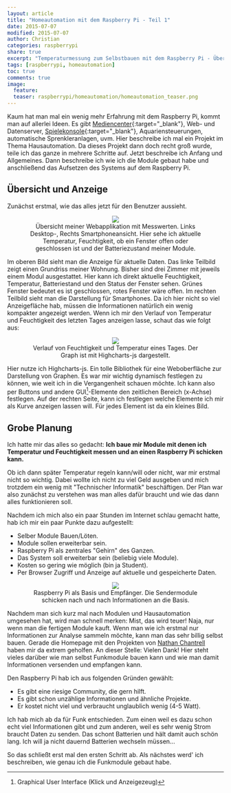 ```yaml
---
layout: article
title: "Homeautomation mit dem Raspberry Pi - Teil 1"
date: 2015-07-07
modified: 2015-07-07
author: Christian
categories: raspberrypi
share: true
excerpt: "Temperaturmessung zum Selbstbauen mit dem Raspberry Pi - Übersicht/Beginn"
tags: [raspberrypi, homeautomation]
toc: true
comments: true
image:
  feature: 
  teaser: raspberrypi/homeautomation/homeautomation_teaser.png
---
```


Kaum hat man mal ein wenig mehr Erfahrung mit dem Raspberry Pi, kommt man auf allerlei Ideen. Es gibt [Mediencenter](../Mediencenter){:target="_blank"}, Web- und Datenserver, [Spielekonsole](../Mediencenter_2){:target="_blank"}, Aquariensteuerungen, automatische Sprenkleranlagen, uvm.
Hier beschreibe ich mal ein Projekt im Thema Hausautomation. Da dieses Projekt dann doch recht groß wurde, teile ich das ganze in mehrere Schritte auf. Jetzt beschreibe ich Anfang und Allgemeines. Dann beschreibe ich wie ich die Module gebaut habe und anschließend das Aufsetzen des Systems auf dem Raspberry Pi.

## Übersicht und Anzeige

Zunächst erstmal, wie das alles jetzt für den Benutzer aussieht.

<figure style="text-align: center">
	<a href="{{ site.url }}/images/raspberrypi/homeautomation/rooms_overview.PNG">
		<img src="{{ site.url }}/images/raspberrypi/homeautomation/rooms_overview_small.png">
	</a>
	<figcaption>
		Übersicht meiner Webapplikation mit Messwerten.
		Links Desktop-, Rechts Smartphoneansicht.
		Hier sehe ich aktuelle Temperatur, Feuchtigkeit, ob ein Fenster offen oder geschlossen ist und der Batteriezustand meiner Module.
	</figcaption>
</figure>

Im oberen Bild sieht man die Anzeige für aktuelle Daten. Das linke Teilbild zeigt einen Grundriss meiner Wohnung. Bisher sind drei Zimmer mit jeweils einem Modul ausgestattet. Hier kann ich direkt aktuelle Feuchtigkeit, Temperatur, Batteriestand und den Status der Fenster sehen. Grünes Fenster bedeutet es ist geschlossen, rotes Fenster wäre offen. 
Im rechten Teilbild sieht man die Darstellung für Smartphones. Da ich hier nicht so viel Anzeigefläche hab, müssen die Informationen natürlich ein wenig kompakter angezeigt werden.
Wenn ich mir den Verlauf von Temperatur und Feuchtigkeit des letzten Tages anzeigen lasse, schaut das wie folgt aus:

<figure style="text-align: center">
	<a href="{{ site.url }}/images/raspberrypi/homeautomation/badezimmer_eintag.png">
		<img src="{{ site.url }}/images/raspberrypi/homeautomation/badezimmer_eintag_small.png">
	</a>
	<figcaption>
		Verlauf von Feuchtigkeit und Temperatur eines Tages. 
		Der Graph ist mit Highcharts-js dargestellt.
	</figcaption>
</figure>

Hier nutze ich Highcharts-js. Ein tolle Bibliothek für eine Weboberfläche zur Darstellung von Graphen. Es war mir wichtig dynamisch festlegen zu können, wie weit ich in die Vergangenheit schauen möchte. Ich kann also per Buttons und andere GUI[^Gui]-Elemente den zeitlichen Bereich (x-Achse) festlegen. Auf der rechten Seite, kann ich festlegen welche Elemente ich mir als Kurve anzeigen lassen will. Für jedes Element ist da ein kleines Bild.

[^GUI]: Graphical User Interface (Klick und Anzeigezeug)

## Grobe Planung

Ich hatte mir das alles so gedacht: **Ich baue mir Module mit denen ich Temperatur und Feuchtigkeit messen und an einen Raspberry Pi schicken kann.**

Ob ich dann später Temperatur regeln kann/will oder nicht, war mir erstmal nicht so wichtig. Dabei wollte ich nicht zu viel Geld ausgeben und mich trotzdem ein wenig mit "Technischer Informatik" beschäftigen. Der Plan war also zunächst zu verstehen was man alles dafür braucht und wie das dann alles funktionieren soll.

Nachdem ich mich also ein paar Stunden im Internet schlau gemacht hatte, hab ich mir ein paar Punkte dazu aufgestellt:

* Selber Module Bauen/Löten.
* Module sollen erweiterbar sein.
* Raspberry Pi als zentrales "Gehirn" des Ganzen.
* Das System soll erweiterbar sein (beliebig viele Module).
* Kosten so gering wie möglich (bin ja Student).
* Per Browser Zugriff und Anzeige auf aktuelle und gespeicherte Daten.

<figure style="text-align: center">
	<img src="{{ site.url }}/images/raspberrypi/homeautomation/concept.png">
	<figcaption>
		Raspberry Pi als Basis und Empfänger.
		Die Sendermodule schicken nach und nach Informationen an die Basis.
	</figcaption>
</figure>

Nachdem man sich kurz mal nach Modulen und Hausautomation umgesehen hat, wird man schnell merken: Mist, das wird teuer!
Naja, nur wenn man die fertigen Module kauft. Wenn man wie ich erstmal nur Informationen zur Analyse sammeln möchte, kann man das sehr billig selbst bauen.
Gerade die Homepage mit den Projekten von <a href="http://nathan.chantrell.net/">Nathan Chantrell</a> haben mir da extrem geholfen. An dieser Stelle: Vielen Dank! Hier steht vieles darüber wie man selbst Funkmodule bauen kann und wie man damit Informationen versenden und empfangen kann.

Den Raspberry Pi hab ich aus folgenden Gründen gewählt:

* Es gibt eine riesige Community, die gern hilft.
* Es gibt schon unzählige Informationen und ähnliche Projekte.
* Er kostet nicht viel und verbraucht unglaublich wenig (4-5 Watt).

Ich hab mich ab da für Funk entschieden. Zum einen weil es dazu schon echt viel Informationen gibt und zum anderen, weil es sehr wenig Strom braucht Daten zu senden. Das schont Batterien und hält damit auch schön lang. Ich will ja nicht dauernd Batterien wechseln müssen...

So das schließt erst mal den ersten Schritt ab. Als nächstes werd' ich beschreiben, wie genau ich die Funkmodule gebaut habe.
